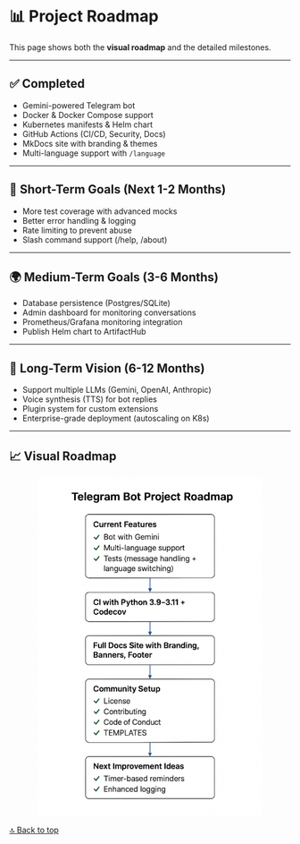 # 📊 Project Roadmap

This page shows both the **visual roadmap** and the detailed milestones.

---

## ✅ Completed
- Gemini-powered Telegram bot
- Docker & Docker Compose support
- Kubernetes manifests & Helm chart
- GitHub Actions (CI/CD, Security, Docs)
- MkDocs site with branding & themes
- Multi-language support with `/language`

---

## 🚀 Short-Term Goals (Next 1-2 Months)
- More test coverage with advanced mocks
- Better error handling & logging
- Rate limiting to prevent abuse
- Slash command support (/help, /about)

---

## 🌍 Medium-Term Goals (3-6 Months)
- Database persistence (Postgres/SQLite)
- Admin dashboard for monitoring conversations
- Prometheus/Grafana monitoring integration
- Publish Helm chart to ArtifactHub

---

## 🧠 Long-Term Vision (6-12 Months)
- Support multiple LLMs (Gemini, OpenAI, Anthropic)
- Voice synthesis (TTS) for bot replies
- Plugin system for custom extensions
- Enterprise-grade deployment (autoscaling on K8s)

---

## 📈 Visual Roadmap

<p align="center">
  <img src="assets/roadmap.png" alt="Project Roadmap" width="80%"/>
</p>


[🔝 Back to top](#)
